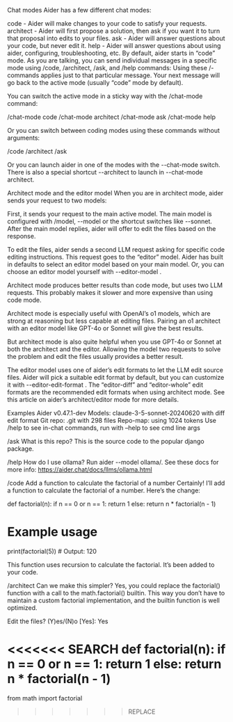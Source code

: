 Chat modes
Aider has a few different chat modes:

code - Aider will make changes to your code to satisfy your requests.
architect - Aider will first propose a solution, then ask if you want it to turn that proposal into edits to your files.
ask - Aider will answer questions about your code, but never edit it.
help - Aider will answer questions about using aider, configuring, troubleshooting, etc.
By default, aider starts in “code” mode. As you are talking, you can send individual messages in a specific mode using /code, /architect, /ask, and /help commands: Using these /-commands applies just to that particular message. Your next message will go back to the active mode (usually “code” mode by default).

You can switch the active mode in a sticky way with the /chat-mode <mode> command:

/chat-mode code
/chat-mode architect
/chat-mode ask
/chat-mode help

Or you can switch between coding modes using these commands without arguments:

/code
/architect
/ask

Or you can launch aider in one of the modes with the --chat-mode <mode> switch. There is also a special shortcut --architect to launch in --chat-mode architect.

Architect mode and the editor model
When you are in architect mode, aider sends your request to two models:

First, it sends your request to the main active model. The main model is configured with /model, --model or the shortcut switches like --sonnet. After the main model replies, aider will offer to edit the files based on the response.

To edit the files, aider sends a second LLM request asking for specific code editing instructions. This request goes to the “editor” model. Aider has built in defaults to select an editor model based on your main model. Or, you can choose an editor model yourself with --editor-model <model>.

Architect mode produces better results than code mode, but uses two LLM requests. This probably makes it slower and more expensive than using code mode.

Architect mode is especially useful with OpenAI’s o1 models, which are strong at reasoning but less capable at editing files. Pairing an o1 architect with an editor model like GPT-4o or Sonnet will give the best results.

But architect mode is also quite helpful when you use GPT-4o or Sonnet at both the architect and the editor. Allowing the model two requests to solve the problem and edit the files usually provides a better result.

The editor model uses one of aider’s edit formats to let the LLM edit source files. Aider will pick a suitable edit format by default, but you can customize it with --editor-edit-format <format>. The “editor-diff” and “editor-whole” edit formats are the recommended edit formats when using architect mode. See this article on aider’s architect/editor mode for more details.

Examples
Aider v0.47.1-dev
Models: claude-3-5-sonnet-20240620 with diff edit format
Git repo: .git with 298 files
Repo-map: using 1024 tokens
Use /help to see in-chat commands, run with –help to see cmd line args

/ask What is this repo?
This is the source code to the popular django package.

/help How do I use ollama?
Run aider --model ollama/<ollama-model>. See these docs for more info: https://aider.chat/docs/llms/ollama.html

/code Add a function to calculate the factorial of a number
Certainly! I’ll add a function to calculate the factorial of a number. Here’s the change:

def factorial(n):
    if n == 0 or n == 1:
        return 1
    else:
        return n * factorial(n - 1)

# Example usage
print(factorial(5))  # Output: 120

This function uses recursion to calculate the factorial. It’s been added to your code.

/architect Can we make this simpler?
Yes, you could replace the factorial() function with a call to the math.factorial() builtin. This way you don’t have to maintain a custom factorial implementation, and the builtin function is well optimized.

Edit the files? (Y)es/(N)o [Yes]: Yes

<<<<<<< SEARCH
def factorial(n):
    if n == 0 or n == 1:
        return 1
    else:
        return n * factorial(n - 1)
=======
from math import factorial
>>>>>>> REPLACE